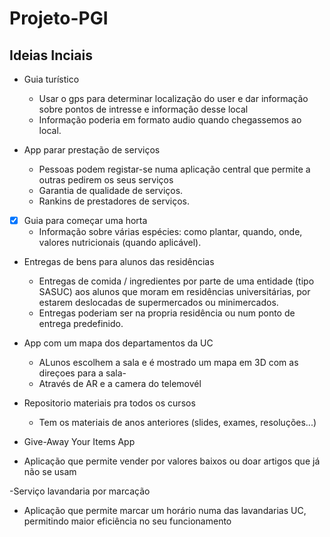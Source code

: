 # Projeto-PGI

## Ideias Inciais

- Guia turístico
  - Usar o gps para determinar localização do user e dar informação sobre pontos de intresse e informação desse local
  - Informação poderia em formato audio quando chegassemos ao local.
 
- App parar prestação de serviços
  - Pessoas podem registar-se numa aplicação central que permite a outras pedirem os seus serviços
  - Garantia de qualidade de serviços.
  - Rankins de prestadores de serviços.

- [x] Guia para começar uma horta 
  - Informação sobre várias espécies: como plantar, quando, onde, valores nutricionais (quando aplicável).

- Entregas de bens para alunos das residências
  - Entregas de comida / ingredientes por parte de uma entidade (tipo SASUC) aos alunos que moram em residências universitárias, por estarem deslocadas de supermercados ou minimercados.
  - Entregas poderiam ser na propria residência ou num ponto de entrega predefinido.
 
- App com um mapa dos departamentos da UC
  - ALunos escolhem a sala e é mostrado um mapa em 3D com as direçoes para a sala-
  - Através de AR e a camera do telemovél

- Repositorio materiais pra todos os cursos
  - Tem os materiais de anos  anteriores (slides, exames, resoluções...)
  
 - Give-Away Your Items App
  - Aplicação que permite vender por valores baixos ou doar artigos que já não se usam
  
 -Serviço lavandaria por marcação
   - Aplicação que permite marcar um horário numa das lavandarias UC, permitindo maior eficiência no seu funcionamento
 
